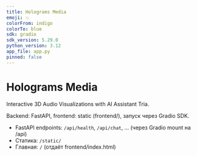```yaml
---
title: Holograms Media
emoji: 💥
colorFrom: indigo
colorTo: blue
sdk: gradio
sdk_version: 5.29.0
python_version: 3.12
app_file: app.py
pinned: false
---
```


# Holograms Media
Interactive 3D Audio Visualizations with AI Assistant Tria.

Backend: FastAPI, frontend: static (frontend/), запуск через Gradio SDK.

- FastAPI endpoints: `/api/health`, `/api/chat`, ... (через Gradio mount на /api)
- Статика: `/static/`
- Главная: `/` (отдаёт frontend/index.html)
